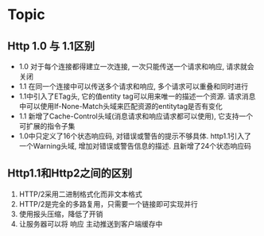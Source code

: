 # Topic

## Http 1.0 与 1.1区别

- 1.0 对于每个连接都得建立一次连接, 一次只能传送一个请求和响应, 请求就会关闭
- 1.1 在同一个连接中可以传送多个请求和响应, 多个请求可以重叠和同时进行
- 1.1中引入了ETag头, 它的值entity tag可以用来唯一的描述一个资源. 请求消息中可以使用If-None-Match头域来匹配资源的entitytag是否有变化
- 1.1 新增了Cache-Control头域(消息请求和响应请求都可以使用), 它支持一个可扩展的指令子集
- 1.0中只定义了16个状态响应码, 对错误或警告的提示不够具体. http1.1引入了一个Warning头域, 增加对错误或警告信息的描述. 且新增了24个状态响应码

## Http1.1和Http2之间的区别

1. HTTP/2采用二进制格式化而非文本格式
1. HTTP/2是完全的多路复用，只需要一个链接即可实现并行
1. 使用报头压缩，降低了开销
1. 让服务器可以将 响应 主动推送到客户端缓存中

